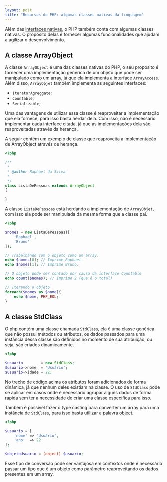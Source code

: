 ```yaml
---
layout: post
title: "Recursos do PHP: algumas classes nativas da linguagem"
---
```


Além das [interfaces nativas](https://raphael-da-silva.github.io/advanced-php-interfaces/), o PHP também conta com algumas classes nativas. O propósito delas é fornecer algumas funcionalidades que ajudam a agilizar o desenvolvimento.

## A classe ArrayObject

A classe ```ArrayObject``` é uma das classes nativas do PHP, o seu propósito é fornecer uma implementação genérica de um objeto que pode ser manipulado como um array, já que ela implementa a interface ```ArrayAccess```. Além disso, ```ArrayObjet``` também implementa as seguintes interfaces:

* ```IteratorAgreggate```;
* ```Countable```;
* ```Serializable```;

Uma das vantagens de utilizar essa classe é reaproveitar a implementação que ela fornece, para isso basta herdar dela. Com isso, não é necessário implementar cada interface citada, já que as implementações dela são reaproveitadas através da herança.

A seguir contém um exemplo de classe que reaproveita a implementação de ArrayObject através de herança.

```php
<?php

/**
 *
 * @author Raphael da Silva
 *
 */
class ListaDePessoas extends ArrayObject
{

}
```
A classe ```ListaDePessoas``` está herdando a implementação de ```ArrayObjet```, com isso ela pode ser manipulada da mesma forma que a classe pai.

```php
<?php

$nomes = new ListaDePessoas([
    'Raphael',
    'Bruno'
]);

// Trabalhando com o objeto como um array.
echo $nomes[0]; // Imprime Raphael.
echo $nomes[1]; // Imprime Bruno.

// O objeto pode ser contado por causa da interface Countable
echo count($nomes); // Imprime 2 (que é o total)

// Iterando o objeto
foreach($nomes as $nome){
    echo $nome, PHP_EOL;
}
```

## A classe StdClass

O php contém uma classe chamada ```StdClass```, ela é uma classe genérica que não possui métodos ou atributos, os dados passados para uma instância dessa classe são definidos no momento de sua atribuição, ou seja, são criados dinamicamente.

```php
<?php

$usuario        = new StdClass;
$usuario->nome  = 'Usuário';
$usuario->idade = 22;
```

No trecho de código acima os atributos foram adicionados de forma dinâmica, já que nenhum deles existiam na classe. O uso de ```StdClass``` pode se aplicar em casos onde é necessário agrupar alguns dados de forma rápida sem ter a necessidade de criar uma classe específica para isso.

Também é possível fazer o type casting para converter um array para uma instância de ```StdClass```, para isso basta utilizar a palavra object.

```php
<?php

$usuario = [
    'nome' => 'Usuário',
    'ano'  => 22
];

$objetoUsuario = (object) $usuario;
```

Esse tipo de conversão pode ser vantajosa em contextos onde é necessário passar um tipo que é um objeto como parâmetro reaproveitando os dados presentes em um array.